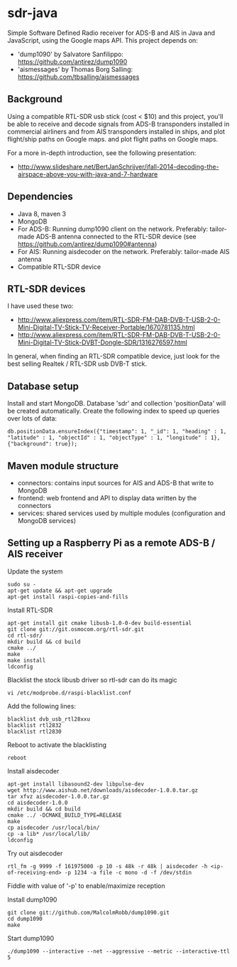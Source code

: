 sdr-java
==================
Simple Software Defined Radio receiver for ADS-B and AIS in Java and JavaScript, using the Google maps API.
This project depends on:
* 'dump1090' by Salvatore Sanfilippo: https://github.com/antirez/dump1090
* 'aismessages' by Thomas Borg Salling: https://github.com/tbsalling/aismessages
 
Background
---
Using a compatible RTL-SDR usb stick (cost < $10) and this project, you'll be able to receive and decode signals 
from ADS-B transponders installed in commercial airliners and from AIS transponders installed in ships, and plot
flight/ship paths on Google maps.
 and plot flight paths on Google maps.

For a more in-depth introduction, see the following presentation:
* http://www.slideshare.net/BertJanSchrijver/jfall-2014-decoding-the-airspace-above-you-with-java-and-7-hardware

Dependencies
---
- Java 8, maven 3
- MongoDB
- For ADS-B: Running dump1090 client on the network. Preferably: tailor-made ADS-B antenna connected to the RTL-SDR device (see https://github.com/antirez/dump1090#antenna)
- For AIS: Running aisdecoder on the network. Preferably: tailor-made AIS antenna
- Compatible RTL-SDR device


RTL-SDR devices
---
I have used these two:
* http://www.aliexpress.com/item/RTL-SDR-FM-DAB-DVB-T-USB-2-0-Mini-Digital-TV-Stick-TV-Receiver-Portable/1670781135.html
* http://www.aliexpress.com/item/RTL-SDR-FM-DAB-DVB-T-USB-2-0-Mini-Digital-TV-Stick-DVBT-Dongle-SDR/1316276597.html

In general, when finding an RTL-SDR compatible device, just look for the best selling Realtek / RTL-SDR usb DVB-T stick.


Database setup
---
Install and start MongoDB. Database 'sdr' and collection 'positionData' will be created automatically.
Create the following index to speed up queries over lots of data:
```
db.positionData.ensureIndex({"timestamp": 1, "_id": 1, "heading" : 1, "latitude" : 1, "objectId" : 1, "objectType" : 1, "longitude" : 1}, {"background": true});
```

Maven module structure
---
* connectors: contains input sources for AIS and ADS-B that write to MongoDB
* frontend: web frontend and API to display data written by the connectors
* services: shared services used by multiple modules (configuration and MongoDB services)


Setting up a Raspberry Pi as a remote ADS-B / AIS receiver
---

Update the system
```
sudo su -
apt-get update && apt-get upgrade
apt-get install raspi-copies-and-fills
```

Install RTL-SDR
```
apt-get install git cmake libusb-1.0-0-dev build-essential
git clone git://git.osmocom.org/rtl-sdr.git
cd rtl-sdr/
mkdir build && cd build
cmake ../
make
make install
ldconfig
```

Blacklist the stock libusb driver so rtl-sdr can do its magic
```
vi /etc/modprobe.d/raspi-blacklist.conf
```

Add the following lines:
```
blacklist dvb_usb_rtl28xxu
blacklist rtl2832
blacklist rtl2830
```

Reboot to activate the blacklisting
```
reboot
```

Install aisdecoder
```
apt-get install libasound2-dev libpulse-dev
wget http://www.aishub.net/downloads/aisdecoder-1.0.0.tar.gz
tar xfvz aisdecoder-1.0.0.tar.gz
cd aisdecoder-1.0.0
mkdir build && cd build
cmake ../ -DCMAKE_BUILD_TYPE=RELEASE
make
cp aisdecoder /usr/local/bin/
cp -a lib* /usr/local/lib/
ldconfig
```

Try out aisdecoder
```
rtl_fm -g 9999 -f 161975000 -p 10 -s 48k -r 48k | aisdecoder -h <ip-of-receiving-end> -p 1234 -a file -c mono -d -f /dev/stdin
```

Fiddle with value of '-p' to enable/maximize reception


Install dump1090
```
git clone git://github.com/MalcolmRobb/dump1090.git
cd dump1090
make
```

Start dump1090
```
./dump1090 --interactive --net --aggressive --metric --interactive-ttl 5
```



